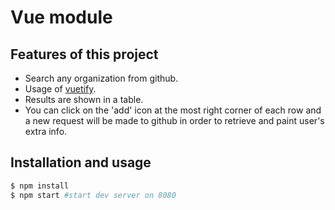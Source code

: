 # Vue module

## Features of this project
- Search any organization from github.
- Usage of [vuetify](https://vuetifyjs.com).
- Results are shown in a table.
- You can click on the 'add' icon at the most right corner of each row and a new request will be made to github in order to retrieve and paint user's extra info.

## Installation and usage
```sh
$ npm install
$ npm start #start dev server on 8080
```
